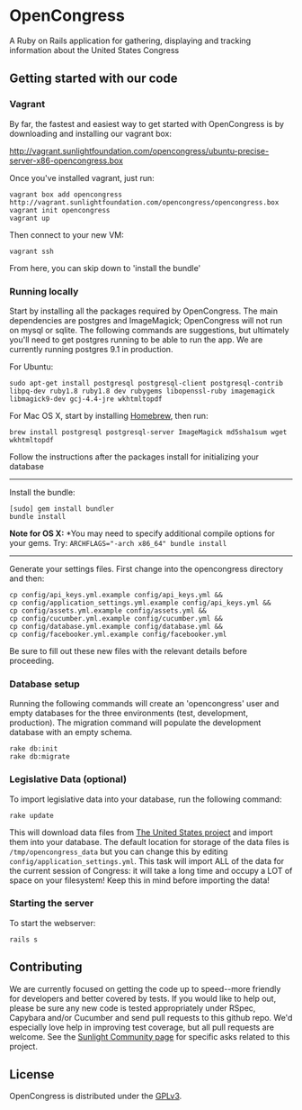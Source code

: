 # OpenCongress
A Ruby on Rails application for gathering, displaying and tracking information about the United States Congress


## Getting started with our code

### Vagrant

By far, the fastest and easiest way to get started with OpenCongress is by downloading and installing our vagrant box:

<http://vagrant.sunlightfoundation.com/opencongress/ubuntu-precise-server-x86-opencongress.box>

Once you've installed vagrant, just run:

    vagrant box add opencongress http://vagrant.sunlightfoundation.com/opencongress/opencongress.box
    vagrant init opencongress
    vagrant up

Then connect to your new VM:

    vagrant ssh

From here, you can skip down to 'install the bundle'

### Running locally

Start by installing all the packages required by OpenCongress.  The main
dependencies are postgres and ImageMagick; OpenCongress will not run on
mysql or sqlite.  The following commands are suggestions, but ultimately
you'll need to get postgres running to be able to run the app.  We are
currently running postgres 9.1 in production.

For Ubuntu:

    sudo apt-get install postgresql postgresql-client postgresql-contrib libpq-dev ruby1.8 ruby1.8 dev rubygems libopenssl-ruby imagemagick libmagick9-dev gcj-4.4-jre wkhtmltopdf

For Mac OS X, start by installing [Homebrew](http://mxcl.github.io/homebrew/),
then run:

    brew install postgresql postgresql-server ImageMagick md5sha1sum wget wkhtmltopdf

Follow the instructions after the packages install for initializing your database

---

Install the bundle:

    [sudo] gem install bundler
    bundle install


__Note for OS X:__ *You may need to specify additional compile options
for your gems. Try: `ARCHFLAGS="-arch x86_64" bundle install`


---

Generate your settings files. First change into the opencongress directory and then:

    cp config/api_keys.yml.example config/api_keys.yml &&
    cp config/application_settings.yml.example config/api_keys.yml &&
    cp config/assets.yml.example config/assets.yml &&
    cp config/cucumber.yml.example config/cucumber.yml &&
    cp config/database.yml.example config/database.yml &&
    cp config/facebooker.yml.example config/facebooker.yml

Be sure to fill out these new files with the relevant details before proceeding.

### Database setup

Running the following commands will create an 'opencongress' user and
empty databases for the three environments (test, development,
production).  The migration command will populate the development
database with an empty schema.

    rake db:init
    rake db:migrate

### Legislative Data (optional)

To import legislative data into your database, run the following command:

    rake update

This will download data files from [The United States project](http://github.com/unitedstates) and
import them into your database.  The default location for storage of
the data files is `/tmp/opencongress_data` but you can change this by
editing `config/application_settings.yml`.  This task will import ALL
of the data for the current session of Congress: it will take a long
time and occupy a LOT of space on your filesystem!  Keep this in mind
before importing the data!

### Starting the server

To start the webserver:

    rails s

## Contributing

We are currently focused on getting the code up to speed--more friendly for developers and better covered by tests. If you would like to help out, please be sure any new code is tested appropriately under RSpec, Capybara and/or Cucumber and send pull requests to this github repo. We'd especially love help in improving test coverage, but all pull requests are welcome. See the [Sunlight Community page](http://sunlightfoundation.com/api/community/) for specific asks related to this project.

## License

OpenCongress is distributed under the [GPLv3](http://opensource.org/licenses/GPL-3.0).